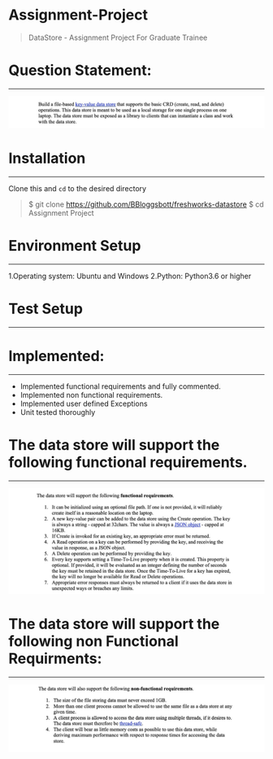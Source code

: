 # Assignment-Project
> DataStore - Assignment Project For Graduate Trainee

# Question Statement:
-------------------------
<div align="center" width="250px" height="400px">
    <img src="Screenshots/engg1.jpg"</img>
 </div>
 
 # Installation
 ---------------
 Clone this and ``` cd ``` to the desired directory
 > $ git clone https://github.com/BBloggsbott/freshworks-datastore
 > $ cd Assignment Project
 
 
# Environment Setup
 ----------------
1.Operating system: Ubuntu and Windows
2.Python: Python3.6 or higher

# Test Setup
 ----------------
 

 
# Implemented:
-------------
- Implemented functional requirements and fully commented.
- Implemented non functional requirements.
- Implemented user defined Exceptions
- Unit tested thoroughly


# The data store will support the following functional requirements.
-----------------------
 
 <div align="center" width="250px" height="400px">
    <img src="Screenshots/engg2.jpg"</img>
 </div>
  
 
# The data store will support the following non Functional Requirments:
-----------------------

 <div align="center" width="250px" height="400px">
    <img src="Screenshots/engg3.jpg"</img>
</div>



